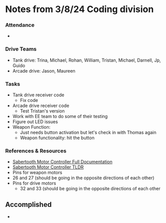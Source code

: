 # Notes from 3/8/24 Coding division   
### Attendance
 - 

### Drive Teams
 - Tank drive: Trina, Michael, Rohan, William, Tristan, Michael, Darnell, Jp, Guido
 - Arcade drive: Jason, Maureen 

### Tasks
 - Tank drive receiver code 
   - Fix code
 - Arcade drive receiver code
   - Test Tristan's version
 - Work with EE team to do some of their testing
 - Figure out LED issues
 - Weapon Function:
   - Just needs button activation but let's check in with Thomas again
   - Weapon functionality: hit the button  

### References & Resources 
 - <a href="http://www.dimensionengineering.com/datasheets/Sabertooth2x60.pdf">Sabertooth Motor Controller Full Documentation</a>
 - <a href="https://docs.google.com/document/d/11yAGNMltDx4X17hl0w9ZD8jwsdREbucdNOAFZO9kq2M/edit?usp=sharing>">Sabertooth Motor Controller TLDR</a>
 - Pins for weapon motors
  - 26 and 27 (should be going in the opposite directions of each other)
- Pins for drive motors
  -  32 and 33 (should be going in the opposite directions of each other 

## Accomplished
 -  

